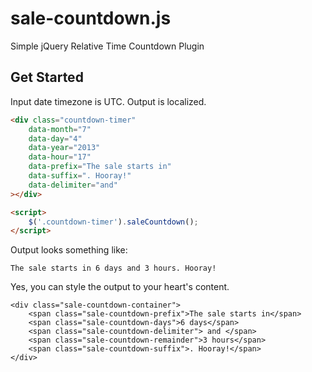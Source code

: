 # sale-countdown.js

Simple jQuery Relative Time Countdown Plugin

## Get Started
Input date timezone is UTC. Output is localized.

```html
<div class="countdown-timer"
	data-month="7"
	data-day="4"
	data-year="2013"
	data-hour="17"
	data-prefix="The sale starts in"
	data-suffix=". Hooray!"
	data-delimiter="and"
></div>

<script>
	$('.countdown-timer').saleCountdown();
</script>
```

Output looks something like:

```
The sale starts in 6 days and 3 hours. Hooray!
```

Yes, you can style the output to your heart's content.

```
<div class="sale-countdown-container">
	<span class="sale-countdown-prefix">The sale starts in</span>
	<span class="sale-countdown-days">6 days</span>
	<span class="sale-countdown-delimiter"> and </span>
	<span class="sale-countdown-remainder">3 hours</span>
	<span class="sale-countdown-suffix">. Hooray!</span>
</div>
```
